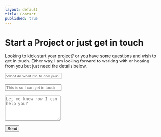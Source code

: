 ```yaml
---
layout: default
title: Contact
published: true
---
```


# Start a Project or just get in touch

Looking to kick-start your project? or you have some questions and wish to get in touch. Either way, I am looking forward to working with or hearing from you but just need the details below.

<form method="POST" action="http://www.formingo.co/submit/7f4bcacb-0020-4b2e-a97d-5210668088af">
  <div><input type="text" name="name" placeholder="What do want me to call you?"></div><br>
  <div><input type="email" name="__replyto" placeholder="This is so I can get in touch"></div><br>
  <div><textarea name="message" placeholder="Let me know how I can help you?" rows="5"></textarea></div><br>
  <div><button type="submit">Send</button></div>
  <input type="hidden" name="_redirect" value="/thanks" />
</form>


